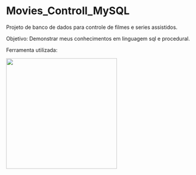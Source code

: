 # Movies_Controll_MySQL

Projeto de banco de dados para controle de filmes e series assistidos. 

Objetivo: Demonstrar meus conhecimentos em linguagem sql e procedural.



Ferramenta utilizada: <div align="left">
<img src="https://d1.awsstatic.com/asset-repository/products/amazon-rds/1024px-MySQL.ff87215b43fd7292af172e2a5d9b844217262571.png" width="300px" /> 
</div>



